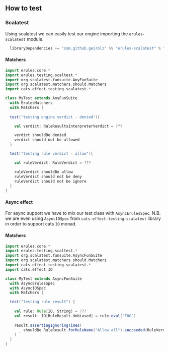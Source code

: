 ## How to test

### Scalatest
Using scalatest we can easily test our engine importing the `erules-scalatest` module.
```sbt mdoc
  libraryDependencies += "com.github.geirolz" %% "erules-scalatest" % "0.0.8"
```

#### Matchers
```scala
import erules.core.*
import erules.testing.scaltest.*
import org.scalatest.funsuite.AnyFunSuite
import org.scalatest.matchers.should.Matchers
import cats.effect.testing.scalatest.*

class MyTest extends AnyFunSuite
  with ErulesMatchers
  with Matchers {
  
  test("testing engine verdict - denied"){

    val verdict: RuleResultsInterpreterVerdict = ???

    verdict shouldBe denied
    verdict should not be allowed
  }

  test("testing rule verdict - allow"){

    val ruleVerdict: RuleVerdict = ???

    ruleVerdict shouldBe allow
    ruleVerdict should not be deny
    ruleVerdict should not be ignore
  }
}
```

#### Async effect

For async support we have to mix our test class with `AsyncErulesSpec`.
N.B. we are even using `AsyncIOSpec` from `cats-effect-testing-scalatest` library in order
to support cats `IO` monad.

#### Matchers
```scala
import erules.core.*
import erules.testing.scaltest.*
import org.scalatest.funsuite.AsyncFunSuite
import org.scalatest.matchers.should.Matchers
import cats.effect.testing.scalatest.*
import cats.effect.IO

class MyTest extends AsyncFunSuite
  with AsyncErulesSpec
  with AsyncIOSpec
  with Matchers {

  test("testing rule result") {
    
    val rule: Rule[IO, String] = ???
    val result: IO[RuleResult.Unbiased] = rule.eval("FOO")
    
    result.assertingIgnoringTimes(
      _ shouldBe RuleResult.forRuleName("Allow all").succeeded(RuleVerdict.Allow.withoutReasons)
    )
  }
}
```